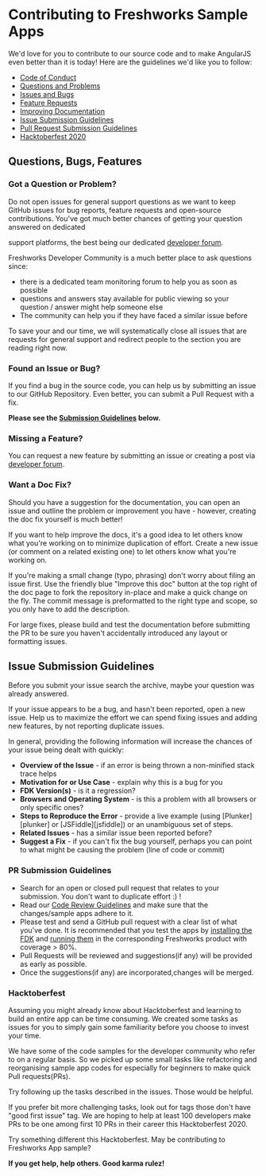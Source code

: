 # Contributing to Freshworks Sample Apps

We'd love for you to contribute to our source code and to make AngularJS even better than it is
today! Here are the guidelines we'd like you to follow:

* [Code of Conduct](https://github.com/freshdesk/marketplace-sample-apps/blob/master/.github/CODE_OF_CONDUCT.MD)
* [Questions and Problems](#question)
* [Issues and Bugs](#issue)
* [Feature Requests](#feature)
* [Improving Documentation](#docs)
* [Issue Submission Guidelines](#submit)
* [Pull Request Submission Guidelines](#submit-pr)
* [Hacktoberfest 2020](#hacktoberfest)

## <a name="requests"></a> Questions, Bugs, Features

### <a name="question"></a> Got a Question or Problem?


Do not open issues for general support questions as we want to keep GitHub issues for bug reports, feature requests and open-source contributions. You've got much better chances of getting your question answered on dedicated

support platforms, the best being our dedicated [developer forum](https://community.developers.freshworks.com/).

Freshworks Developer Community is a much better place to ask questions since:

- there is a dedicated team monitoring forum to help you as soon as possible
- questions and answers stay available for public viewing so your question / answer might help
  someone else
- The community can help you if they have faced a similar issue before

To save your and our time, we will systematically close all issues that are requests for general
support and redirect people to the section you are reading right now.

### <a name="issue"></a> Found an Issue or Bug?

If you find a bug in the source code, you can help us by submitting an issue to our
GitHub Repository. Even better, you can submit a Pull Request with a fix.

**Please see the [Submission Guidelines](#submit) below.**

### <a name="feature"></a> Missing a Feature?

You can request a new feature by submitting an issue or creating a post via [developer forum](https://community.developers.freshworks.com/).

### <a name="docs"></a> Want a Doc Fix?

Should you have a suggestion for the documentation, you can open an issue and outline the problem
or improvement you have - however, creating the doc fix yourself is much better!

If you want to help improve the docs, it's a good idea to let others know what you're working on to
minimize duplication of effort. Create a new issue (or comment on a related existing one) to let
others know what you're working on.

If you're making a small change (typo, phrasing) don't worry about filing an issue first. Use the
friendly blue "Improve this doc" button at the top right of the doc page to fork the repository
in-place and make a quick change on the fly. The commit message is preformatted to the right type
and scope, so you only have to add the description.

For large fixes, please build and test the documentation before submitting the PR to be sure you
haven't accidentally introduced any layout or formatting issues. 

## <a name="submit"></a> Issue Submission Guidelines
Before you submit your issue search the archive, maybe your question was already answered.

If your issue appears to be a bug, and hasn't been reported, open a new issue. Help us to maximize
the effort we can spend fixing issues and adding new features, by not reporting duplicate issues.

In general, providing the following information will increase the chances of your issue being dealt
with quickly:

* **Overview of the Issue** - if an error is being thrown a non-minified stack trace helps
* **Motivation for or Use Case** - explain why this is a bug for you
* **FDK Version(s)** - is it a regression?
* **Browsers and Operating System** - is this a problem with all browsers or only specific ones?
* **Steps to Reproduce the Error** - provide a live example (using [Plunker][plunker] or
  [JSFiddle][jsfiddle]) or an unambiguous set of steps.
* **Related Issues** - has a similar issue been reported before?
* **Suggest a Fix** - if you can't fix the bug yourself, perhaps you can point to what might be
  causing the problem (line of code or commit)

### <a name="submit-pr"></a> PR Submission Guidelines
- Search for an open or closed pull request that relates to your submission. You don't want to duplicate effort :) !
- Read our [Code Review Guidelines](https://developers.freshdesk.com/v2/docs/code-review-guidelines/) and make sure that the changes/sample apps adhere to it.
- Please test and send a GitHub pull request with a clear list of what you've done. It is recommended that you test the apps by [installing the FDK](https://developers.freshdesk.com/v2/docs/quick-start/) and [running them](https://developers.freshdesk.com/v2/docs/quick-start/#test_your_app) in the corresponding Freshworks product with coverage > 80%.
- Pull Requests will be reviewed and suggestions(if any) will be provided as early as possible.
- Once the suggestions(if any) are incorporated,changes will be merged.

### <a name="hacktoberfest"></a> Hacktoberfest

Assuming you might already know about Hacktoberfest and learning to build an entire app can be time consuming. We created some tasks as issues for you to simply gain some familiarity before you choose to invest your time.

We have some of the code samples for the developer community who refer to on a regular basis. So we picked up some small tasks like refactoring and reorganising sample app codes for especially for beginners to make quick Pull requests(PRs).

Try following up the tasks described in the issues. Those would be helpful.


If you prefer bit more challenging tasks, look out for tags those don't have "good first issue" tag. We are hoping to help at least 100 developers make PRs to be one among first 10 PRs in their career this Hacktoberfest 2020.


Try something different this Hacktoberfest. May be contributing to Freshworks App sample?

**If you get help, help others. Good karma rulez!**
